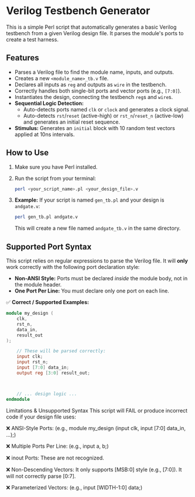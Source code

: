 # Verilog Testbench Generator

This is a simple Perl script that automatically generates a basic Verilog testbench from a given Verilog design file. It parses the module's ports to create a test harness.

## Features

* Parses a Verilog file to find the module name, inputs, and outputs.
* Creates a new `<module_name>_tb.v` file.
* Declares all inputs as `reg` and outputs as `wire` in the testbench.
* Correctly handles both single-bit ports and vector ports (e.g., `[7:0]`).
* Instantiates the design, connecting the testbench `reg`s and `wire`s.
* **Sequential Logic Detection:**
    * Auto-detects ports named `clk` or `clock` and generates a clock signal.
    * Auto-detects `rst`/`reset` (active-high) or `rst_n`/`reset_n` (active-low) and generates an initial reset sequence.
* **Stimulus:** Generates an `initial` block with 10 random test vectors applied at 10ns intervals.

## How to Use

1.  Make sure you have Perl installed.
2.  Run the script from your terminal:

    ```bash
    perl <your_script_name>.pl <your_design_file>.v
    ```

3.  **Example:**
    If your script is named `gen_tb.pl` and your design is `andgate.v`:

    ```bash
    perl gen_tb.pl andgate.v
    ```

    This will create a new file named `andgate_tb.v` in the same directory.

## Supported Port Syntax

This script relies on regular expressions to parse the Verilog file. It will **only** work correctly with the following port declaration style:

* **Non-ANSI Style:** Ports must be declared *inside* the module body, not in the module header.
* **One Port Per Line:** You must declare only one port on each line.

✅ **Correct / Supported Examples:**

```verilog
module my_design (
    clk,
    rst_n,
    data_in,
    result_out
);

    // These will be parsed correctly:
    input clk;
    input rst_n;
    input [7:0] data_in;
    output reg [3:0] result_out;



    // ... design logic ...
endmodule
```

Limitations & Unsupported Syntax
This script will FAIL or produce incorrect code if your design file uses:

❌ ANSI-Style Ports: (e.g., module my_design (input clk, input [7:0] data_in, ...);)

❌ Multiple Ports Per Line: (e.g., input a, b;)

❌ inout Ports: These are not recognized.

❌ Non-Descending Vectors: It only supports [MSB:0] style (e.g., [7:0]). It will not correctly parse [0:7].

❌ Parameterized Vectors: (e.g., input [WIDTH-1:0] data;)
